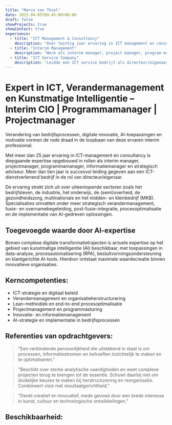 ```yaml
---
title: "Marco van Thiel"
date: 2025-04-05T09:45:00+00:00
draft: false
showProjects: true
showContact: true
experience:
  - title: "ICT Management & Consultancy"
    description: "Over twintig jaar ervaring in ICT management en consultancy"
  - title: "Interim Management"
    description: "Werk als interim manager, project manager, program manager, information manager en strategisch adviseur"
  - title: "ICT Service Company"
    description: "Leidde een ICT service bedrijf als directeur/eigenaar voor 10 jaar"
---
```


# Expert in ICT, Verandermanagement en Kunstmatige Intelligentie – Interim CIO | Programmamanager | Projectmanager

Verandering van bedrijfsprocessen, digitale innovatie, AI-toepassingen en motivatie vormen de rode draad in de loopbaan van deze ervaren interim professional.

Met meer dan 25 jaar ervaring in ICT-management en consultancy is diepgaande expertise opgebouwd in rollen als interim manager, projectmanager, programmamanager, informatiemanager en strategisch adviseur. Meer dan tien jaar is succesvol leiding gegeven aan een ICT-dienstverlenend bedrijf in de rol van directeur/eigenaar.

De ervaring strekt zich uit over uiteenlopende sectoren zoals het bedrijfsleven, de industrie, het onderwijs, de (semi)overheid, de gezondheidszorg, multinationals en het midden- en kleinbedrijf (MKB). Specialisaties omvatten onder meer strategisch verandermanagement, fusie- en overnamebegeleiding, post-fusie-integratie, procesoptimalisatie en de implementatie van AI-gedreven oplossingen.

## Toegevoegde waarde door AI-expertise

Binnen complexe digitale transformatietrajecten is actuele expertise op het gebied van kunstmatige intelligentie (AI) beschikbaar, met toepassingen in data-analyse, procesautomatisering (RPA), besluitvormingsondersteuning en klantgerichte AI-tools. Hierdoor ontstaat maximale waardecreatie binnen innovatieve organisaties.

## Kerncompetenties:

* ICT-strategie en digitaal beleid
* Verandermanagement en organisatieherstructurering
* Lean-methodiek en end-to-end procesoptimalisatie
* Projectmanagement en programmasturing
* Innovatie- en informatiemanagement
* AI-strategie en implementatie in bedrijfsprocessen

## Referenties van opdrachtgevers:

> "Een verbindende persoonlijkheid die uitstekend in staat is om processen, informatiestromen en behoeften inzichtelijk te maken en te optimaliseren."

> "Beschikt over sterke analytische vaardigheden en weet complexe projecten terug te brengen tot de essentie. Schuwt daarbij niet om duidelijke keuzes te maken bij herstructurering en reorganisatie. Combineert visie met resultaatgerichtheid."

> "Denkt creatief en innovatief, mede gevoed door een brede interesse in kunst, cultuur en technologische ontwikkelingen."

## Beschikbaarheid:
